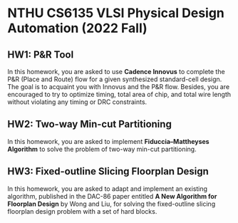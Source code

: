 # NTHU CS6135 VLSI Physical Design Automation (2022 Fall)

## HW1: P&R Tool

In this homework, you are asked to use **Cadence Innovus** to complete the P&R (Place and Route) flow for a given synthesized standard-cell design. The goal is to acquaint you with Innovus and the P&R flow. Besides, you are encouraged to try to optimize timing, total area of chip, and total wire length without violating any timing or DRC constraints.

## HW2: Two-way Min-cut Partitioning

In this homework, you are asked to implement **Fiduccia–Mattheyses Algorithm** to solve the problem of two-way min-cut partitioning.

## HW3: Fixed-outline Slicing Floorplan Design

In this homework, you are asked to adapt and implement an existing algorithm, published in the DAC-86 paper entitled **A New Algorithm for Floorplan Design** by Wong and Liu, for solving the fixed-outline slicing floorplan design problem with a set of hard blocks.
